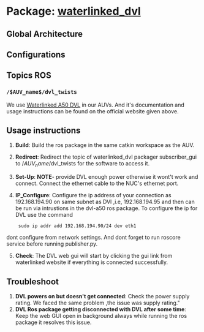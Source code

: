 # Package: [waterlinked_dvl](https://github.com/waterlinked/dvl-a50-ros-driver)

## Global Architecture

## Configurations

## Topics ROS

### `/$AUV_name$/dvl_twists`

We use [Waterlinked A50 DVL](https://waterlinked.github.io/dvl/dvl-a50/) in our AUVs.
And it's documentation and usage instructions can be found on the official website given above.
## Usage instructions

1. **Build**: Build the ros package in the same catkin workspace as the AUV.
2. **Redirect**: Redirect the topic of waterlinked_dvl packager subscriber_gui to /$AUV_name$/dvl_twists for the software to access it.
3. **Set-Up**: <b>NOTE</b>- provide DVL enough power otherwise it wont't work and connect. Connect the ethernet cable to the NUC's ethernet port.
4. **IP_Configure**: Configure the ip address of your connection as 192.168.194.90 on same subnet as DVl ,i.e, 192.168.194.95 and then can be run via intrustions in the dvl-a50 ros package. To configure the ip for DVL use the command 

        sudo ip addr add 192.168.194.90/24 dev eth1 

dont configure from network settings. And dont forget to run roscore service before running publisher.py.

5. **Check**: The DVL web gui will start by clicking the gui link from waterlinked website if everything is connected successfully.

## Troubleshoot
1. **DVL powers on but doesn't get connected**: Check the power supply rating. We faced the same problem ,the issue was supply rating."
2. **DVL Ros package getting disconnected with DVL after some time**: Keep the web GUI open in background always while running the ros package it resolves this issue.
<!-- The specifications of the PD0 packets can be found on the Teledyne Documentation (c.f. Github).
It is composed of the other messages of the DVL and does not contain any raw data. The specifications for all the other messages can also be found on the documentation.

	# sonia_msgs/PD0Packet
	std_msgs/Header header
	  uint32 seq
	  time stamp
	  string frame_id
	sonia_msgs/DeviceInfo device_info
	  std_msgs/Header header
	    uint32 seq
	    time stamp
	    string frame_id
	  uint8 fw_version
	  uint8 fw_revision
	  uint64 cpu_board_serno
	  uint16 system_configuration
	  uint8 beam_count
	  sonia_msgs/Sensors available_sensors
	    std_msgs/Header header
	      uint32 seq
	      time stamp
	      string frame_id
	    bool calculates_speed_of_sound
	    bool depth
	    bool yaw
	    bool pitch
	    bool roll
	    bool salinity
	    bool temperature
	sonia_msgs/AcquisitionConfiguration acquisition_conf
	  ...
	sonia_msgs/OutputConfiguration output_conf
	  ...
	sonia_msgs/Status status
	  ...
	sonia_msgs/CellReadings cell_readings
	  ...
	sonia_msgs/BottomTrackingConfiguration bottom_tracking_conf
	  ...
	sonia_msgs/BottomTracking bottom_tracking
	  ...

!!!Note
	As the message AcquisitionConfigure to BottomTracking are also provided on other topics described below, you will be able to see the description for each one through their specific section.

### `/provider_dvl/acquisition_conf`

???

	# sonia_msgs/AcquisitionConfiguration
	std_msgs/Header header
	  uint32 seq
	  time stamp
	  string frame_id
	sonia_msgs/Sensors used_sensors
	  std_msgs/Header header
	    uint32 seq
	    time stamp
	    string frame_id
	  bool calculates_speed_of_sound
	  bool depth
	  bool yaw
	  bool pitch
	  bool roll
	  bool salinity
	  bool temperature
	uint8 lag_duration
	uint8 cell_count
	uint8 profiling_mode
	uint8 low_correlation_threshold
	uint8 code_repetition_count
	uint16 pings_per_ensemble
	float32 cell_length
	float32 blank_after_transmit_distance
	float32 water_layer_min_ping_threshold
	float32 water_layer_velocity_threshold
	uint64 time_between_ping_groups
	float32 yaw_alignment
	float32 yaw_bias
	float32 first_cell_distance
	float32 transmit_pulse_length
	uint8 water_layer_start
	uint8 water_layer_end
	uint8 false_target_threshold
	bool low_latency_trigger
	float32 transmit_lag_distance
	bool narrow_bandwidth_mode
	uint8 base_frequency_index

### `/provider_dvl/output_conf`

???

	# sonia_msgs/OutputConfiguration
	uint8 BEAM=0
	uint8 INSTRUMENT=1
	uint8 SHIP=2
	uint8 EARTH=3
	std_msgs/Header header
	  uint32 seq
	  time stamp
	  string frame_id
	uint8 coordinate_system
	bool use_attitude
	bool use_3beam_solution
	bool use_bin_mapping

### `/provider_dvl/status`

???

	# sonia_msgs/Status
	std_msgs/Header header
	  uint32 seq
	  time stamp
	  string frame_id
	uint32 seq
	uint64 time
	geometry_msgs/Quaternion orientation
	  float64 x
	  float64 y
	  float64 z
	  float64 w
	geometry_msgs/Vector3 stddev_orientation
	  float64 x
	  float64 y
	  float64 z
	float32 depth
	float32 speed_of_sound
	float32 salinity
	float32 temperature
	float32 pressure
	float32 pressure_variance
	uint8[8] adc_channels
	uint64 min_preping_wait
	uint16 self_test_result
	uint32 status_word

### `/provider_dvl/cell_readings`

???

	# sonia_msgs/CellReadings
	std_msgs/Header header
	  uint32 seq
	  time stamp
	  string frame_id
	uint64 time
	sonia_msgs/CellReading[] readings
	  std_msgs/Header header
	    uint32 seq
	    time stamp
	    string frame_id
	  float32[4] velocity
	  float32[4] correlation
	  float32[4] intensity
	  float32[4] quality

### `/provider_dvl/bottom_tracking_conf`

???

	# sonia_msgs/BottomTrackingConfiguration
	std_msgs/Header header
	  uint32 seq
	  time stamp
	  string frame_id
	uint16 ping_per_ensemble
	uint16 delay_before_reacquiring
	float32 correlation_threshold
	float32 evaluation_threshold
	float32 good_ping_threshold
	uint8 mode
	float32 max_velocity_error
	float32 max_tracking_depth
	uint8 gain

### `/provider_dvl/bottom_tracking`

???

	# sonia_msgs/BottomTracking
	std_msgs/Header header
	  uint32 seq
	  time stamp
	  string frame_id
	float64 time
	float64[4] range
	float64[4] velocity
	float64[4] correlation
	float64[4] evaluation
	float64[4] good_ping_ratio
	float64[4] rssi

### `/provider_dvl/twist`

???

	# geometry_msgs/TwistWithCovarianceStamped
	std_msgs/Header header
	  uint32 seq
	  time stamp
	  string frame_id
	geometry_msgs/TwistWithCovariance twist
	  geometry_msgs/Twist twist
	    geometry_msgs/Vector3 linear
	      float64 x
	      float64 y
	      float64 z
	    geometry_msgs/Vector3 angular
	      float64 x
	      float64 y
	      float64 z
	  float64[36] covariance
 -->

